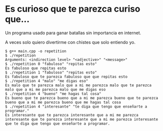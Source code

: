 # Es curioso que te parezca curiso que...

Un programa usado para ganar batallas sin importancia en internet.

A veces solo quiero divertirme con chistes que solo entiendo yo.

```
$ g++ main.cpp -o repetition
$ ./repetition 
Arguments: <indirection level> "<adjective>" "<message>"
$ ./repetition 0 "fabuloso" "repitas esto"
Es fabuloso que repitas esto
$ ./repetition 1 "fabuloso" "repitas esto"
Es fabuloso que te parezca fabuloso que que repitas esto
$ ./repetition 4 "malo" "me digas eso"
Es malo que te parezca malo que a mi me parezca malo que te parezca malo que a mi me parezca malo que me digas eso
$ ./repetition 4 "bueno" "me hagas tal cosa"
Es bueno que te parezca bueno que a mi me parezca bueno que te parezca bueno que a mi me parezca bueno que me hagas tal cosa
$ ./repetition 4 "interesante" "te diga que tengo que enseñarte a programar."
Es interesante que te parezca interesante que a mi me parezca interesante que te parezca interesante que a mi me parezca interesante que te diga que tengo que enseñarte a programar.
```
